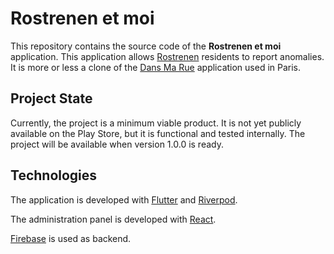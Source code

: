 # Rostrenen et moi

This repository contains the source code of the **Rostrenen et moi** application. This application allows [Rostrenen](https://rostrenen.fr) residents to report anomalies. It is more or less a clone of the [Dans Ma Rue](https://teleservices.paris.fr/dansmarue/) application used in Paris.

## Project State

Currently, the project is a minimum viable product. It is not yet publicly available on the Play Store, but it is functional and tested internally. The project will be available when version 1.0.0 is ready.

## Technologies

The application is developed with [Flutter](https://flutter.dev) and [Riverpod](https://riverpod.dev/).

The administration panel is developed with [React](https://reactjs.org).

[Firebase](https://firebase.google.com) is used as backend.
